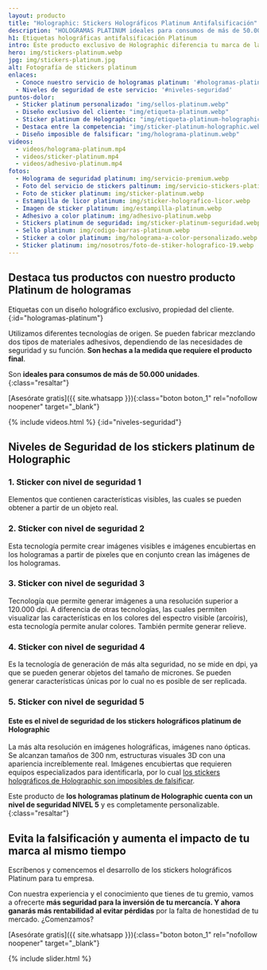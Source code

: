 ```yaml
---
layout: producto
title: "Holographic: Stickers Holográficos Platinum Antifalsificación"
description: "HOLOGRAMAS PLATINUM ideales para consumos de más de 50.000 unidades Etiquetas con un diseño holográfico exclusivo de propiedad del cliente"
h1: Etiquetas holográficas antifalsificación Platinum
intro: Este producto exclusivo de Holographic diferencia tu marca de la competencia y protege tu mercancía de imitaciones
hero: img/stickers-platinum.webp
jpg: img/stickers-platinum.jpg
alt: Fotografía de stickers platinum
enlaces:
  - Conoce nuestro servicio de hologramas platinum: '#hologramas-platinum'
  - Niveles de seguridad de este servicio: '#niveles-seguridad'
puntos-dolor:
  - Sticker platinum personalizado: "img/sellos-platinum.webp"
  - Diseño exclusivo del cliente: "img/etiqueta-platinum.webp"
  - Sticker platinum de Holographic: "img/etiqueta-platinum-holographic.webp"
  - Destaca entre la competencia: "img/sticker-platinum-holographic.webp"
  - Diseño imposible de falsificar: "img/holograma-platinum.webp"
videos:
  - videos/holograma-platinum.mp4
  - videos/sticker-platinum.mp4
  - videos/adhesivo-platinum.mp4
fotos:
  - Holograma de seguridad platinum: img/servicio-premium.webp
  - Foto del servicio de stickers paltinum: img/servicio-stickers-platinum.webp
  - Foto de sticker platinum: img/sticker-platinum.webp
  - Estampilla de licor platinum: img/sticker-holografico-licor.webp
  - Imagen de sticker platinum: img/estampilla-platinum.webp
  - Adhesivo a color platinum: img/adhesivo-platinum.webp
  - Stickers platinum de seguridad: img/sticker-platinum-seguridad.webp
  - Sello platinum: img/codigo-barras-platinum.webp
  - Sticker a color platinum: img/holograma-a-color-personalizado.webp
  - Sticker platinum: img/nosotros/foto-de-stiker-holografico-19.webp
---
```

## Destaca tus productos con nuestro producto Platinum de hologramas

Etiquetas con un diseño holográfico exclusivo, propiedad del cliente.
{:id="hologramas-platinum"}

Utilizamos diferentes tecnologías de origen. Se pueden fabricar mezclando dos tipos de materiales adhesivos, dependiendo de las necesidades de seguridad y su función. **Son hechas a la medida que requiere el producto final**.

Son **ideales para consumos de más de 50.000 unidades**.
{:class="resaltar"}

[Asesórate gratis]({{ site.whatsapp }}){:class="boton boton_1" rel="nofollow noopener" target="_blank"}

{% include videos.html %}
{:id="niveles-seguridad"}

## Niveles de Seguridad de los stickers platinum de Holographic

### 1. Sticker con nivel de seguridad 1

Elementos que contienen características visibles, las cuales se pueden obtener a partir de un objeto real.

### 2. Sticker con nivel de seguridad 2

Esta tecnología permite crear imágenes visibles e imágenes encubiertas en los hologramas a partir de pixeles que en conjunto crean las imágenes de los hologramas.

### 3. Sticker con nivel de seguridad 3

Tecnología que permite generar imágenes a una resolución superior a 120.000 dpi. A diferencia de otras tecnologías, las cuales permiten visualizar las características en los colores del espectro visible (arcoíris), esta tecnología permite anular colores. También permite generar relieve.

### 4. Sticker con nivel de seguridad 4

Es la tecnología de generación de más alta seguridad, no se mide en dpi, ya que se pueden generar objetos del tamaño de micrones. Se pueden generar características únicas por lo cual no es posible de ser replicada.

### 5. Sticker con nivel de seguridad 5

#### Este es el nivel de seguridad de los stickers holográficos platinum de Holographic

La más alta resolución en imágenes holográficas, imágenes nano ópticas. Se alcanzan tamaños de 300 nm, estructuras visuales 3D con una apariencia increíblemente real. Imágenes encubiertas que requieren equipos especializados para identificarla, por lo cual [los stickers holográficos de Holographic son imposibles de falsificar](/).

Este producto de **los hologramas platinum de Holographic cuenta con un nivel de seguridad NIVEL 5** y es completamente personalizable.
{:class="resaltar"}

## Evita la falsificación y aumenta el impacto de tu marca al mismo tiempo

Escríbenos y comencemos el desarrollo de los stickers holográficos Platinum para tu empresa.

Con nuestra experiencia y el conocimiento que tienes de tu gremio, vamos a ofrecerte **más seguridad para la inversión de tu mercancía. Y ahora ganarás más rentabilidad al evitar pérdidas** por la falta de honestidad de tu mercado. ¿Comenzamos?

[Asesórate gratis]({{ site.whatsapp }}){:class="boton boton_1" rel="nofollow noopener" target="_blank"}

{% include slider.html %}
